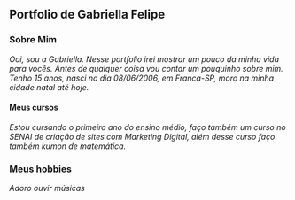 ## Portfolio de Gabriella Felipe

### Sobre Mim
 
 _Ooi, sou a Gabriella. Nesse portfolio irei mostrar um pouco da minha vida para vocês. Antes de qualquer coisa vou contar um pouquinho sobre mim. Tenho 15 anos, nasci no dia 08/06/2006, em Franca-SP, moro na minha cidade natal até hoje._
 
 #### Meus cursos
 _Estou cursando o primeiro ano do ensino médio, faço também um curso no SENAI de criação de sites com Marketing Digital, além desse curso faço também kumon de matemática._

### Meus hobbies  
 _Adoro ouvir músicas_ 


